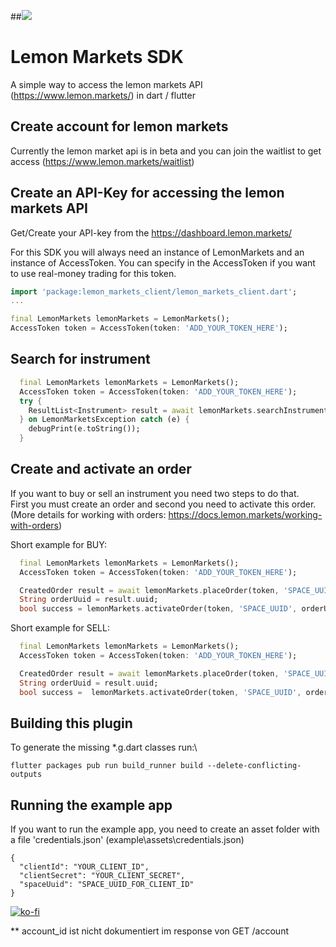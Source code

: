 ##![](https://www.lemon.markets/images/logo.svg?auto=format&fit=max)

# Lemon Markets SDK
A simple way to access the lemon markets API (https://www.lemon.markets/) in dart / flutter

## Create account for lemon markets
Currently the lemon market api is in beta and you can join the waitlist to get access (https://www.lemon.markets/waitlist)

## Create an API-Key for accessing the lemon markets API
Get/Create your API-key from the https://dashboard.lemon.markets/ 

For this SDK you will always need an instance of LemonMarkets and an instance of AccessToken.
You can specify in the AccessToken if you want to use real-money trading for this token.

```dart
import 'package:lemon_markets_client/lemon_markets_client.dart';
...

final LemonMarkets lemonMarkets = LemonMarkets();
AccessToken token = AccessToken(token: 'ADD_YOUR_TOKEN_HERE');
```

## Search for instrument

```dart
  final LemonMarkets lemonMarkets = LemonMarkets();
  AccessToken token = AccessToken(token: 'ADD_YOUR_TOKEN_HERE');
  try {
    ResultList<Instrument> result = await lemonMarkets.searchInstruments(token, search: 'Tesla');
  } on LemonMarketsException catch (e) {
    debugPrint(e.toString());
  }
```

## Create and activate an order
If you want to buy or sell an instrument you need two steps to do that.\
First you must create an order and second you need to activate this order.\
(More details for working with orders: https://docs.lemon.markets/working-with-orders)

Short example for BUY:
```dart
  final LemonMarkets lemonMarkets = LemonMarkets();
  AccessToken token = AccessToken(token: 'ADD_YOUR_TOKEN_HERE');

  CreatedOrder result = await lemonMarkets.placeOrder(token, 'SPACE_UUID', 'US88160R1014', OrderSide.buy, 5);
  String orderUuid = result.uuid;
  bool success = lemonMarkets.activateOrder(token, 'SPACE_UUID', orderUuid);  
```
Short example for SELL:
```dart
  final LemonMarkets lemonMarkets = LemonMarkets();
  AccessToken token = AccessToken(token: 'ADD_YOUR_TOKEN_HERE');

  CreatedOrder result = await lemonMarkets.placeOrder(token, 'SPACE_UUID', 'US88160R1014', OrderSide.sell, 5);
  String orderUuid = result.uuid;
  bool success =  lemonMarkets.activateOrder(token, 'SPACE_UUID', orderUuid);
```

## Building this plugin
To generate the missing *.g.dart classes run:\
```
flutter packages pub run build_runner build --delete-conflicting-outputs
 ```

## Running the example app
If you want to run the example app, you need to create an asset folder with  a file 'credentials.json' 
(example\assets\credentials.json)
```
{
  "clientId": "YOUR_CLIENT_ID",
  "clientSecret": "YOUR_CLIENT_SECRET",
  "spaceUuid": "SPACE_UUID_FOR_CLIENT_ID"
}
```

[![ko-fi](https://ko-fi.com/img/githubbutton_sm.svg)](https://ko-fi.com/Y8Y41V672)


** account_id ist nicht dokumentiert im response von GET /account